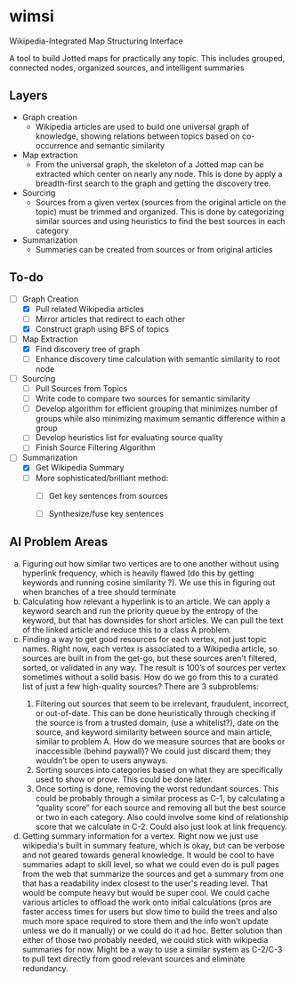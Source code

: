 # wimsi
Wikipedia-Integrated Map Structuring Interface

A tool to build Jotted maps for practically any topic. This includes grouped, connected nodes, organized sources, and intelligent summaries

## Layers

- Graph creation
  - Wikipedia articles are used to build one universal graph of knowledge, showing relations between topics based on co-occurrence and semantic similarity
- Map extraction
  - From the universal graph, the skeleton of a Jotted map can be extracted which center on nearly any node. This is done by apply a breadth-first search to the graph and getting the discovery tree. 
- Sourcing
  - Sources from a given vertex (sources from the original article on the topic) must be trimmed and organized. This is done by categorizing similar sources and using heuristics to find the best sources in each category
- Summarization
  - Summaries can be created from sources or from original articles

## To-do

- [ ] Graph Creation
  - [x] Pull related Wikipedia articles
  - [ ] Mirror articles that redirect to each other
  - [x] Construct graph using BFS of topics
- [ ] Map Extraction
  - [x] Find discovery tree of graph
  - [ ] Enhance discovery time calculation with semantic similarity to root node
- [ ] Sourcing
  - [ ] Pull Sources from Topics
  - [ ] Write code to compare two sources for semantic similarity
  - [ ] Develop algorithm for efficient grouping that minimizes number of groups while also minimizing maximum semantic difference within a group
  - [ ] Develop heuristics list for evaluating source quality
  - [ ] Finish Source Filtering Algorithm
- [ ] Summarization
  - [x] Get Wikipedia Summary
  - [ ] More sophisticated/brilliant method:
    - [ ] Get key sentences from sources
    - [ ] Synthesize/fuse key sentences



## AI Problem Areas

<ol type="a">
  <li>Figuring out how similar two vertices are to one another without using hyperlink frequency, which is heavily flawed (do this by getting keywords and running cosine similarity ?). We use this in figuring out when branches of a tree should terminate</li>
  <li>Calculating how relevant a hyperlink is to an article. We can apply a keyword search and run the priority queue by the entropy of the keyword, but that has downsides for short articles. We can pull the text of the linked article and reduce this to a class A problem.</li>
  <li>Finding a way to get good resources for each vertex, not just topic names. Right now, each vertex is associated to a Wikipedia article, so sources are built in from the get-go, but these sources aren't filtered, sorted, or validated in any way. The result is 100’s of sources per vertex sometimes without a solid basis. How do we go from this to a curated list of just a few high-quality sources? There are 3 subproblems:</li>
  <ol type = "1">
  <li>Filtering out sources that seem to be irrelevant, fraudulent, incorrect, or out-of-date. This can be done heuristically through checking if the source is from a trusted domain, (use a whitelist?), date on the source, and keyword similarity between source and main article, similar to problem A. How do we measure sources that are books or inaccessible (behind paywall)? We could just discard them; they wouldn’t be open to users anyways.</li>
  <li>Sorting sources into categories based on what they are specifically used to show or prove. This could be done later.</li>
  <li>Once sorting is done, removing the worst redundant sources. This could be probably through a similar process as C-1, by calculating a “quality score” for each source and removing all but the best source or two in each category. Also could involve some kind of relationship score that we calculate in C-2. Could also just look at link frequency. </li>
  </ol>
  </li>
  <li>Getting summary information for a vertex. Right now we just use wikipedia's built in summary feature, which is okay, but can be verbose and not geared towards general knowledge. It would be cool to have summaries adapt to skill level, so what we could even do is pull pages from the web that summarize the sources and get a summary from one that has a readability index closest to the user's reading level. That would be compute heavy but would be super cool. We could cache various articles to offload the work onto initial calculations (pros are faster access times for users but slow time to build the trees and also much more space required to store them and the info won't update unless we do it manually) or we could do it ad hoc. Better solution than either of those two probably needed, we could stick with wikipedia summaries for now. Might be a way to use a similar system as C-2/C-3 to pull text directly from good relevant sources and eliminate redundancy.</li>
</ol>
